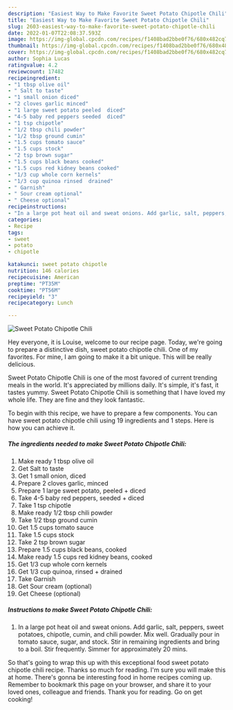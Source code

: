 ```yaml
---
description: "Easiest Way to Make Favorite Sweet Potato Chipotle Chili"
title: "Easiest Way to Make Favorite Sweet Potato Chipotle Chili"
slug: 2603-easiest-way-to-make-favorite-sweet-potato-chipotle-chili
date: 2022-01-07T22:08:37.593Z
image: https://img-global.cpcdn.com/recipes/f1408bad2bbe0f76/680x482cq70/sweet-potato-chipotle-chili-recipe-main-photo.jpg
thumbnail: https://img-global.cpcdn.com/recipes/f1408bad2bbe0f76/680x482cq70/sweet-potato-chipotle-chili-recipe-main-photo.jpg
cover: https://img-global.cpcdn.com/recipes/f1408bad2bbe0f76/680x482cq70/sweet-potato-chipotle-chili-recipe-main-photo.jpg
author: Sophia Lucas
ratingvalue: 4.2
reviewcount: 17482
recipeingredient:
- "1 tbsp olive oil"
- " Salt to taste"
- "1 small onion diced"
- "2 cloves garlic minced"
- "1 large sweet potato peeled  diced"
- "4-5 baby red peppers seeded  diced"
- "1 tsp chipotle"
- "1/2 tbsp chili powder"
- "1/2 tbsp ground cumin"
- "1.5 cups tomato sauce"
- "1.5 cups stock"
- "2 tsp brown sugar"
- "1.5 cups black beans cooked"
- "1.5 cups red kidney beans cooked"
- "1/3 cup whole corn kernels"
- "1/3 cup quinoa rinsed  drained"
- " Garnish"
- " Sour cream optional"
- " Cheese optional"
recipeinstructions:
- "In a large pot heat oil and sweat onions. Add garlic, salt, peppers, sweet potatoes, chipotle, cumin, and chili powder. Mix well. Gradually pour in tomato sauce, sugar, and stock. Stir in remaining ingredients and bring to a boil. Stir frequently. Simmer for approximately 20 mins."
categories:
- Recipe
tags:
- sweet
- potato
- chipotle

katakunci: sweet potato chipotle 
nutrition: 146 calories
recipecuisine: American
preptime: "PT35M"
cooktime: "PT56M"
recipeyield: "3"
recipecategory: Lunch

---
```



![Sweet Potato Chipotle Chili](https://img-global.cpcdn.com/recipes/f1408bad2bbe0f76/680x482cq70/sweet-potato-chipotle-chili-recipe-main-photo.jpg)

Hey everyone, it is Louise, welcome to our recipe page. Today, we're going to prepare a distinctive dish, sweet potato chipotle chili. One of my favorites. For mine, I am going to make it a bit unique. This will be really delicious.



Sweet Potato Chipotle Chili is one of the most favored of current trending meals in the world. It's appreciated by millions daily. It's simple, it's fast, it tastes yummy. Sweet Potato Chipotle Chili is something that I have loved my whole life. They are fine and they look fantastic.


To begin with this recipe, we have to prepare a few components. You can have sweet potato chipotle chili using 19 ingredients and 1 steps. Here is how you can achieve it.

<!--inarticleads1-->

##### The ingredients needed to make Sweet Potato Chipotle Chili:

1. Make ready 1 tbsp olive oil
1. Get  Salt to taste
1. Get 1 small onion, diced
1. Prepare 2 cloves garlic, minced
1. Prepare 1 large sweet potato, peeled + diced
1. Take 4-5 baby red peppers, seeded + diced
1. Take 1 tsp chipotle
1. Make ready 1/2 tbsp chili powder
1. Take 1/2 tbsp ground cumin
1. Get 1.5 cups tomato sauce
1. Take 1.5 cups stock
1. Take 2 tsp brown sugar
1. Prepare 1.5 cups black beans, cooked
1. Make ready 1.5 cups red kidney beans, cooked
1. Get 1/3 cup whole corn kernels
1. Get 1/3 cup quinoa, rinsed + drained
1. Take  Garnish
1. Get  Sour cream (optional)
1. Get  Cheese (optional)




<!--inarticleads2-->

##### Instructions to make Sweet Potato Chipotle Chili:

1. In a large pot heat oil and sweat onions. Add garlic, salt, peppers, sweet potatoes, chipotle, cumin, and chili powder. Mix well. Gradually pour in tomato sauce, sugar, and stock. Stir in remaining ingredients and bring to a boil. Stir frequently. Simmer for approximately 20 mins.




So that's going to wrap this up with this exceptional food sweet potato chipotle chili recipe. Thanks so much for reading. I'm sure you will make this at home. There's gonna be interesting food in home recipes coming up. Remember to bookmark this page on your browser, and share it to your loved ones, colleague and friends. Thank you for reading. Go on get cooking!
